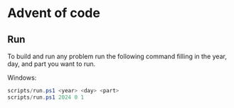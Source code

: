 # Advent of code

## Run

To build and run any problem run the following command filling in the year, day, and part you want to run.

Windows:

```powershell
scripts/run.ps1 <year> <day> <part>
scripts/run.ps1 2024 0 1
```
